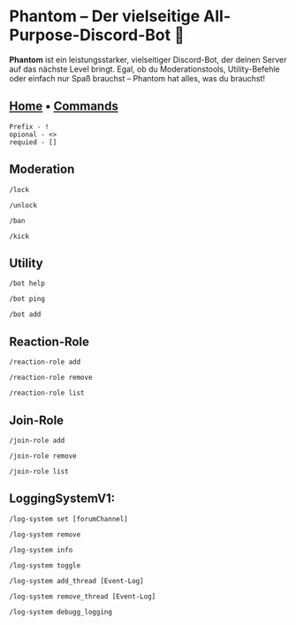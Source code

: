 # Phantom – Der vielseitige All-Purpose-Discord-Bot 👻

**Phantom** ist ein leistungsstarker, vielseitiger Discord-Bot, der deinen Server auf das nächste Level bringt. Egal, ob du Moderationstools, Utility-Befehle oder einfach nur Spaß brauchst – Phantom hat alles, was du brauchst!

## [Home](https://vqvzi.github.io/Phantom/) • [Commands](https://vqvzi.github.io/Phantom-Commands/)


```
Prefix - !
opional - <> 
requied - []
```

Moderation
---
 
```
/lock
```
```
/unlock
```
```
/ban
```
```
/kick
```

Utility
---

```
/bot help
```
```
/bot ping
```
```
/bot add
```

Reaction-Role
---
 
```
/reaction-role add
```
```
/reaction-role remove
```
```
/reaction-role list
```

Join-Role
---
 
```
/join-role add
```
```
/join-role remove
```
```
/join-role list
```

LoggingSystemV1:
---

```
/log-system set [forumChannel]
```
```
/log-system remove
```
```
/log-system info
```
```
/log-system toggle
```
```
/log-system add_thread [Event-Log]
```
```
/log-system remove_thread [Event-Log]
```
```
/log-system debugg_logging
```
